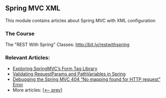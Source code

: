 ## Spring MVC XML

This module contains articles about Spring MVC with XML configuration

### The Course

The "REST With Spring" Classes: http://bit.ly/restwithspring

### Relevant Articles: 

- [Exploring SpringMVC’s Form Tag Library](https://www.baeldung.com/spring-mvc-form-tags)
- [Validating RequestParams and PathVariables in Spring](https://www.baeldung.com/spring-validate-requestparam-pathvariable)
- [Debugging the Spring MVC 404 “No mapping found for HTTP request” Error](https://www.baeldung.com/spring-mvc-404-error)
- More articles: [[<-- prev]](../spring-mvc-xml)

